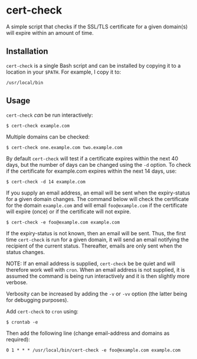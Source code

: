 # cert-check
A simple script that checks if the SSL/TLS certificate for a given domain(s)
will expire within an amount of time.

## Installation
`cert-check` is a single Bash script and can be installed by copying it to a
location in your `$PATH`. For example, I copy it to:

    /usr/local/bin

## Usage
`cert-check` _can_ be run interactively:

    $ cert-check example.com

Multiple domains can be checked:

    $ cert-check one.example.com two.example.com

By default `cert-check` will test if a certificate expires within the next 40
days, but the number of days can be changed using the `-d` option. To check if
the certificate for example.com expires within the next 14 days, use:

    $ cert-check -d 14 example.com

If you supply an email address, an email will be sent when the expiry-status
for a given domain changes. The command below will check the certificate for
the domain `example.com` and will email `foo@example.com` if the certificate
will expire (once) or if the certificate will not expire.

    $ cert-check -e foo@example.com example.com

If the expiry-status is not known, then an email will be sent. Thus, the first
time `cert-check` is run for a given domain, it will send an email notifying
the recipient of the current status. Thereafter, emails are only sent when the
status changes.

NOTE: If an email address is supplied, `cert-check` be be quiet and will
therefore work well with `cron`. When an email address is not supplied, it is
assumed the command is being run interactively and it is then slightly more
verbose.

Verbosity can be increased by adding the `-v` or `-vv` option (the latter being
for debugging purposes).

Add `cert-check` to `cron` using:

    $ crontab -e

Then add the following line (change email-address and domains as required):

    0 1 * * * /usr/local/bin/cert-check -e foo@example.com example.com

